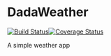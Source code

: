# DadaWeather

[![Build Status](https://travis-ci.org/chindit/DadaWeather.svg?branch=master)](https://travis-ci.org/chindit/DadaWeather)[![Coverage Status](https://coveralls.io/repos/github/chindit/DadaWeather/badge.svg?branch=master)](https://coveralls.io/github/chindit/DadaWeather?branch=master)

A simple weather app
